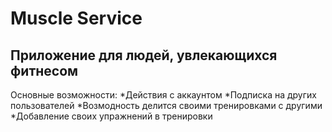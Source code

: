 # Muscle Service

## Приложение для людей, увлекающихся фитнесом

Основные возможности:
*Действия с аккаунтом
*Подписка на других пользователей
*Возмодность делится своими тренировками с другими
*Добавление своих упражнений в тренировки
